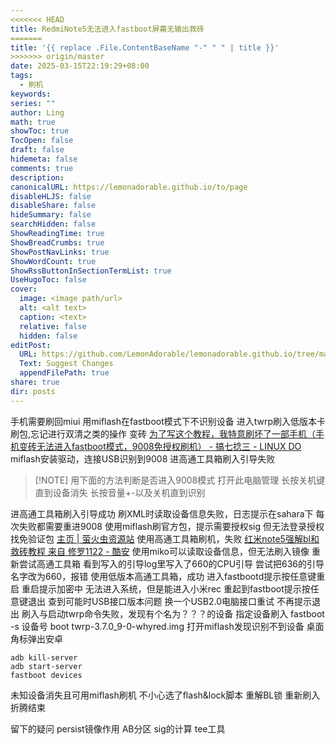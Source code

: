 ```yaml
---
<<<<<<< HEAD
title: RedmiNote5无法进入fastboot屏幕无输出救砖
=======
title: '{{ replace .File.ContentBaseName "-" " " | title }}'
>>>>>>> origin/master
date: 2025-03-15T22:19:29+08:00
tags:
  - 刷机
keywords: 
series: ""
author: Ling
math: true
showToc: true
TocOpen: false
draft: false
hidemeta: false
comments: true
description: 
canonicalURL: https://lemonadorable.github.io/to/page
disableHLJS: false
disableShare: false
hideSummary: false
searchHidden: false
ShowReadingTime: true
ShowBreadCrumbs: true
ShowPostNavLinks: true
ShowWordCount: true
ShowRssButtonInSectionTermList: true
UseHugoToc: false
cover:
  image: <image path/url>
  alt: <alt text>
  caption: <text>
  relative: false
  hidden: false
editPost:
  URL: https://github.com/LemonAdorable/lemonadorable.github.io/tree/master/content
  Text: Suggest Changes
  appendFilePath: true
share: true
dir: posts
---
```


手机需要刷回miui
用miflash在fastboot模式下不识别设备
进入twrp刷入低版本卡刷包,忘记进行双清之类的操作
变砖
[为了写这个教程，我特意刷坏了一部手机（手机变砖无法进入fastboot模式，9008免授权刷机） - 搞七捻三 - LINUX DO](https://linux.do/t/topic/199716)
miflash安装驱动，连接USB识别到9008
进高通工具箱刷入引导失败

> [!NOTE] 用下面的方法判断是否进入9008模式
> 打开此电脑管理
> 长按关机键直到设备消失
> 长按音量+-以及关机直到识别

进高通工具箱刷入引导成功
刷XML时读取设备信息失败，日志提示在sahara下
每次失败都需要重进9008
使用miflash刷官方包，提示需要授权sig
但无法登录授权
找免验证包
[主页 | 萤火虫资源站](https://www.yhcres.top/)
使用高通工具箱刷机，失败
[红米note5强解bl和救砖教程 来自 修罗1122 - 酷安](https://www.coolapk.com/feed/57961121?shareKey=YjJiNmMzNTkzZmJlNjdiNDYyNjI~&shareUid=4369962&shareFrom=com.coolapk.market_14.5.3)
使用miko可以读取设备信息，但无法刷入镜像
重新尝试高通工具箱
看到写入的引导log里写入了660的CPU引导
尝试把636的引导名字改为660，报错
使用低版本高通工具箱，成功
进入fastbootd提示按任意键重启
重启提示加密中
无法进入系统，但是能进入小米rec
重起到fastboot提示按任意键退出
查到可能时USB接口版本问题
换一个USB2.0电脑接口重试
不再提示退出
刷入与启动twrp命令失败，发现有个名为？？？的设备
指定设备刷入
fastboot -s 设备号 boot twrp-3.7.0_9-0-whyred.img
打开miflash发现识别不到设备
桌面角标弹出安卓

``` shell
adb kill-server
adb start-server
fastboot devices
```

未知设备消失且可用miflash刷机
不小心选了flash&lock脚本
重解BL锁
重新刷入
折腾结束




留下的疑问
persist镜像作用
AB分区
sig的计算
tee工具